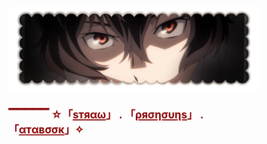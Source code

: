 ![Profile Image](dazai.png)

<h2 style="color:#8B0000;">▔▔▔▔▔ ☆「<a href="https://aylasaurr.straw.page" style="color:#8B0000;">ѕтяαω</a>」 . 「<a href="https://en.pronouns.page/@aylasaur" style="color:#8B0000;">ρяσησυηѕ</a>」 . 「<a href="https://aylasaurr.atabook.org/" style="color:#8B0000;">αтαвσσк</a>」✧</h2>
